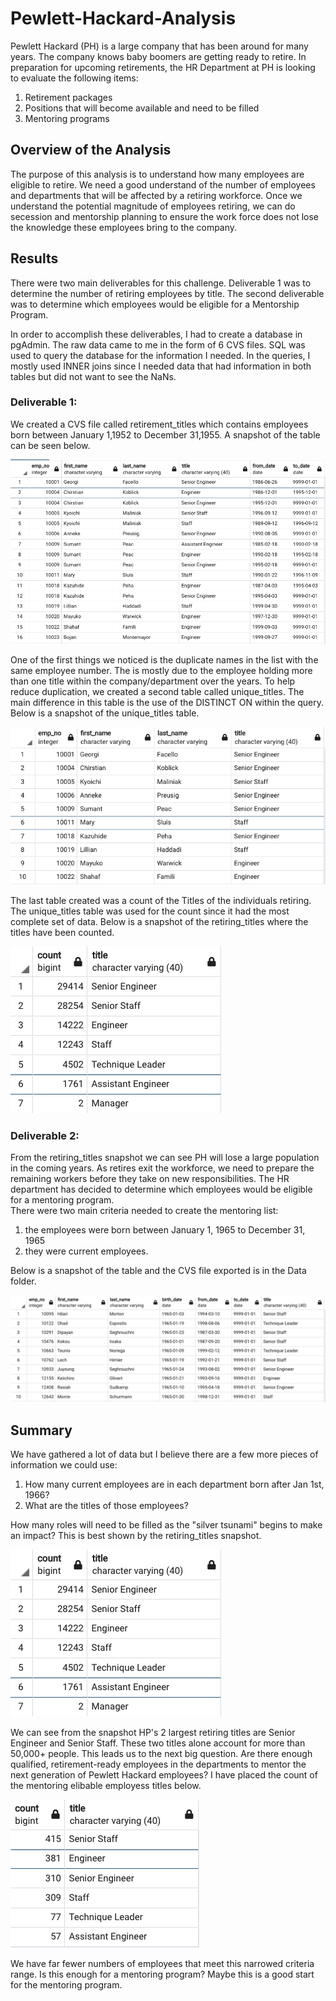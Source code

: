 # Pewlett-Hackard-Analysis

Pewlett Hackard (PH) is a large company that has been around for many years.  The company knows baby boomers are getting ready to retire.  In preparation for upcoming retirements, the HR Department at PH is looking to evaluate the following items:
1. Retirement packages
2. Positions that will become available and need to be filled
3. Mentoring programs

## Overview of the Analysis
The purpose of this analysis is to understand how many employees are eligible to retire.  We need a good understand of the number of employees and departments that will be affected by a retiring workforce.  Once we understand the potential magnitude of employees retiring, we can do secession and mentorship planning to ensure the work force does not lose the knowledge these employees bring to the company.

## Results

There were two main deliverables for this challenge.  Deliverable 1 was to determine the number of retiring employees by title.  The second deliverable was to determine which employees would be eligible for a Mentorship Program.

In order to accomplish these deliverables, I had to create a database in pgAdmin.  The raw data came to me in the form of 6 CVS files.  SQL was used to query the database for the information I needed.  In the queries, I mostly used INNER joins since I needed data that had information in both tables but did not want to see the NaNs.

### Deliverable 1:
We created a CVS file called retirement_titles which contains employees born between January 1,1952 to December 31,1955.
A snapshot of the table can be seen below.  

![](Data/retirement_titles.png)

One of the first things we noticed is the duplicate names in the list with the same employee number.  The is mostly due to the employee holding more than one title within the company/department over the years.  To help reduce duplication, we created a second table called unique_titles.  The main difference in this table is the use of the DISTINCT ON within the query.  Below is a snapshot of the unique_titles table.

![](Data/unique_titles.png)

The last table created was a count of the Titles of the individuals retiring. The unique_titles table was used for the count since it had the most complete set of data.  Below is a snapshot of the retiring_titles where the titles have been counted. 

![](Data/retiring_titles.png)

### Deliverable 2:
From the retiring_titles snapshot we can see PH will lose a large population in the coming years.  As retires exit the workforce, we need to prepare the remaining workers before they take on new responsibilities.  The HR department has decided to determine which employees would be eligible for a mentoring program.  
There were two main criteria needed to create the mentoring list:
1. the employees were born between January 1, 1965 to December 31, 1965  
2. they were current employees.   

Below is a snapshot of the table and the CVS file exported is in the Data folder.

![](Data/mentorship_eligibilty.png)

## Summary

We have gathered a lot of data but I believe there are a few more pieces of information we could use:
1. How many current employees are in each department born after Jan 1st, 1966? 
2. What are the titles of those employees?

How many roles will need to be filled as the "silver tsunami" begins to make an impact?  This is best shown by the retiring_titles snapshot.  

![](Data/retiring_titles.png)

We can see from the snapshot HP's 2 largest retiring titles are Senior Engineer and Senior Staff.  These two titles alone account for more than 50,000+ people.  This leads us to the next big question. Are there enough qualified, retirement-ready employees in the departments to mentor the next generation of Pewlett Hackard employees? I have placed the count of the mentoring elibable employess titles below.

![](Data/mentorship_count.png)

We have far fewer numbers of employees that meet this narrowed criteria range.  Is this enough for a mentoring program? Maybe this is a good start for the mentoring program.  
